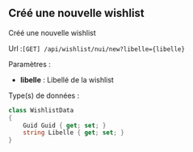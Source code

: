 ## <span id='creer'>Créé une nouvelle wishlist</span>

Créé une nouvelle wishlist

Url :`[GET] /api/wishlist/nui/new?libelle={libelle}`

Paramètres : 

- **libelle** : Libellé de la wishlist

Type(s) de données :

```csharp
class WishlistData
{
	Guid Guid { get; set; }
	string Libelle { get; set; }
}

```
